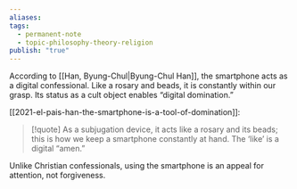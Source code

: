 ```yaml
---
aliases: 
tags:
  - permanent-note
  - topic-philosophy-theory-religion
publish: "true"
---
```

According to [[Han, Byung-Chul|Byung-Chul Han]], the smartphone acts as a digital confessional. Like a rosary and beads, it is constantly within our grasp. Its status as a cult object enables “digital domination.”

[[2021-el-pais-han-the-smartphone-is-a-tool-of-domination]]:

> [!quote] 
> As a subjugation device, it acts like a rosary and its beads; this is how we keep a smartphone constantly at hand. The ‘like’ is a digital “amen.” 

Unlike Christian confessionals, using the smartphone is an appeal for attention, not forgiveness.